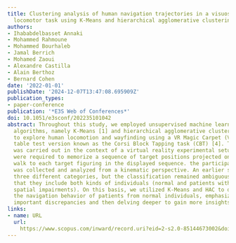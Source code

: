 ```yaml
---
title: Clustering analysis of human navigation trajectories in a visuospatial memory
  locomotor task using K-Means and hierarchical agglomerative clustering
authors:
- Ihababdelbasset Annaki
- Mohammed Rahmoune
- Mohammed Bourhaleb
- Jamal Berrich
- Mohamed Zaoui
- Alexandre Castilla
- Alain Berthoz
- Bernard Cohen
date: '2022-01-01'
publishDate: '2024-12-07T13:47:08.695909Z'
publication_types:
- paper-conference
publication: '*E3S Web of Conferences*'
doi: 10.1051/e3sconf/202235101042
abstract: Throughout this study, we employed unsupervised machine learning clustering
  algorithms, namely K-Means [1] and hierarchical agglomerative clustering (HAC) [2],
  to explore human locomotion and wayfinding using a VR Magic Carpet (VMC) [3], a
  table test version known as the Corsi Block Tapping task (CBT) [4]. This variation
  was carried out in the context of a virtual reality experimental setup. The participants
  were required to memorize a sequence of target positions projected on the rug and
  walk to each target figuring in the displayed sequence. the participant's trajectory
  was collected and analyzed from a kinematic perspective. An earlier study [5] identified
  three different categories, but the classification remained ambiguous, implying
  that they include both kinds of individuals (normal and patients with cognitive
  spatial impairments). On this basis, we utilized K-Means and HAC to distinguish
  the navigation behavior of patients from normal individuals, emphasizing the most
  important discrepancies and then delving deeper to gain more insights. © The Authors.
links:
- name: URL
  url: 
    https://www.scopus.com/inward/record.uri?eid=2-s2.0-85144673002&doi=10.1051%2fe3sconf%2f202235101042&partnerID=40&md5=b0f5e2c5fe36a421d7e797f29e3ffb51
---
```

